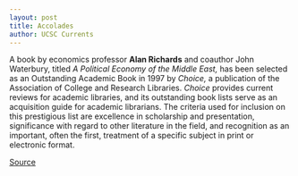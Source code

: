 ```yaml
---
layout: post
title: Accolades
author: UCSC Currents
---
```


A book by economics professor **Alan Richards** and coauthor John Waterbury, titled _A Political Economy of the Middle East,_ has been selected as an Outstanding Academic Book in 1997 by _Choice,_ a publication of the Association of College and Research Libraries. _Choice_ provides current reviews for academic libraries, and its outstanding book lists serve as an acquisition guide for academic librarians. The criteria used for inclusion on this prestigious list are excellence in scholarship and presentation, significance with regard to other literature in the field, and recognition as an important, often the first, treatment of a specific subject in print or electronic format.

[Source](http://www1.ucsc.edu/oncampus/currents/97-98/01-05/accolades.htm "Permalink to Accolades: 01-05-98")
